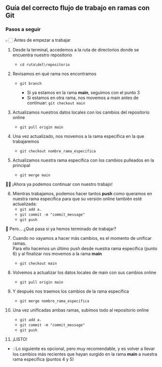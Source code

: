 ## Guía del correcto flujo de trabajo en ramas con Git

### Pasos a seguir

👉🏻 Antes de empezar a trabajar

1. Desde la terminal, accedemos a la ruta de directorios donde se encuentra nuestro repositorio 
    - `cd ruta\del\repositorio`

2. Revisamos en qué rama nos encontramos
   -  `git branch`

        - Si ya estamos en la rama **main**, seguimos con el punto 3
        - Si estamos en otra rama, nos movemos a main antes de continuar: `git checkout main`

3. Actualizamos nuestros datos locales con los cambios del repositorio online
    - `git pull origin main`

4. Una vez actualizado, nos movemos a la rama específica en la que trabajaremos
    - `git checkout nombre_rama_especifica`

5. Actualizamos nuestra rama específica con los cambios pulleados en la principal
    - `git merge main`

👏🏻 ¡Ahora ya podemos continuar con nuestro trabajo!<br>

6. Mientras trabajamos, podemos hacer tantos **push** como queramos en nuestra rama específica para que su versión online también esté actualizada:
    - `git add a.`
    - `git commit -m "commit_message"`
    - `git push`

🤔 Pero... ¿Qué pasa si ya hemos terminado de trabajar? 

7. Cuando no vayamos a hacer más cambios, es el momento de unificar ramas.<br>Para ello hacemos un último push desde nuestra rama específica (punto 6) y al finalizar nos movemos a la rama **main**
    - `git checkout main`

8. Volvemos a actualizar los datos locales de main con sus cambios online
    - `git pull origin main`

9. Y después nos traemos los cambios de la rama específica
    - `git merge nombre_rama_especifica`

10. Una vez unificadas ambas ramas, subimos todo al repositorio online
    - `git add a.`
    - `git commit -m "commit_message"`
    - `git push`

11. ¡LISTO!
- 💡Lo siguiente es opcional, pero muy recomendable, y es volver a llevar los cambios más recientes que hayan surgido en la rama **main** a nuestra rama específica (puntos 4 y 5)